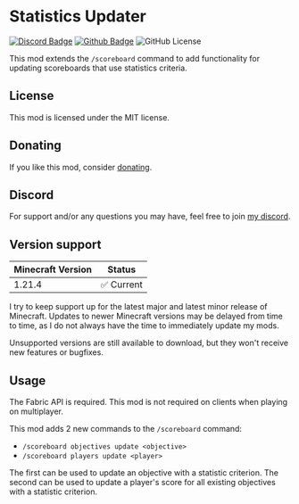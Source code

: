 # Statistics Updater

[![Discord Badge](https://img.shields.io/badge/chat-discord-%235865f2)](https://discord.gg/CNNkyWRkqm)
[![Github Badge](https://img.shields.io/badge/github-statistics--updater-white?logo=github)](https://github.com/eclipseisoffline/statistics-updater)
![GitHub License](https://img.shields.io/github/license/eclipseisoffline/statistics-updater)

This mod extends the `/scoreboard` command to add functionality for updating scoreboards that use statistics criteria.

## License

This mod is licensed under the MIT license.

## Donating

If you like this mod, consider [donating](https://buymeacoffee.com/eclipseisoffline).

## Discord

For support and/or any questions you may have, feel free to join [my discord](https://discord.gg/CNNkyWRkqm).

## Version support

| Minecraft Version | Status       |
|-------------------|--------------|
| 1.21.4            | ✅ Current    |

I try to keep support up for the latest major and latest minor release of Minecraft. Updates to newer Minecraft
versions may be delayed from time to time, as I do not always have the time to immediately update my mods.

Unsupported versions are still available to download, but they won't receive new features or bugfixes.

## Usage

The Fabric API is required. This mod is not required on clients when playing on multiplayer.

This mod adds 2 new commands to the `/scoreboard` command:

- `/scoreboard objectives update <objective>`
- `/scoreboard players update <player>`

The first can be used to update an objective with a statistic criterion. The second can be used to update a player's score
for all existing objectives with a statistic criterion.
